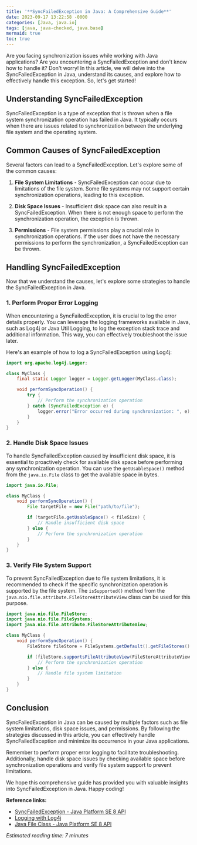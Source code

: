 ```yaml
---
title: '**SyncFailedException in Java: A Comprehensive Guide**'
date: 2023-09-17 13:22:58 -0000
categories: [Java, java.io]
tags: [java, java-checked, java.base]
mermaid: true
toc: true
---
```



Are you facing synchronization issues while working with Java applications? Are you encountering a SyncFailedException and don't know how to handle it? Don't worry! In this article, we will delve into the SyncFailedException in Java, understand its causes, and explore how to effectively handle this exception. So, let's get started!

## Understanding SyncFailedException

SyncFailedException is a type of exception that is thrown when a file system synchronization operation has failed in Java. It typically occurs when there are issues related to synchronization between the underlying file system and the operating system.

## Common Causes of SyncFailedException

Several factors can lead to a SyncFailedException. Let's explore some of the common causes:

1. **File System Limitations** - SyncFailedException can occur due to limitations of the file system. Some file systems may not support certain synchronization operations, leading to this exception.

2. **Disk Space Issues** - Insufficient disk space can also result in a SyncFailedException. When there is not enough space to perform the synchronization operation, the exception is thrown.

3. **Permissions** - File system permissions play a crucial role in synchronization operations. If the user does not have the necessary permissions to perform the synchronization, a SyncFailedException can be thrown.

## Handling SyncFailedException

Now that we understand the causes, let's explore some strategies to handle the SyncFailedException in Java.

### 1. Perform Proper Error Logging

When encountering a SyncFailedException, it is crucial to log the error details properly. You can leverage the logging frameworks available in Java, such as Log4j or Java Util Logging, to log the exception stack trace and additional information. This way, you can effectively troubleshoot the issue later.

Here's an example of how to log a SyncFailedException using Log4j:

```java
import org.apache.log4j.Logger;

class MyClass {
    final static Logger logger = Logger.getLogger(MyClass.class);

    void performSyncOperation() {
        try {
            // Perform the synchronization operation
        } catch (SyncFailedException e) {
            logger.error("Error occurred during synchronization: ", e);
        }
    }
}
```

### 2. Handle Disk Space Issues

To handle SyncFailedException caused by insufficient disk space, it is essential to proactively check for available disk space before performing any synchronization operation. You can use the `getUsableSpace()` method from the `java.io.File` class to get the available space in bytes.

```java
import java.io.File;

class MyClass {
    void performSyncOperation() {
        File targetFile = new File("path/to/file");

        if (targetFile.getUsableSpace() < fileSize) {
            // Handle insufficient disk space
        } else {
            // Perform the synchronization operation
        }
    }
}
```

### 3. Verify File System Support

To prevent SyncFailedException due to file system limitations, it is recommended to check if the specific synchronization operation is supported by the file system. The `isSupported()` method from the `java.nio.file.attribute.FileStoreAttributeView` class can be used for this purpose.

```java
import java.nio.file.FileStore;
import java.nio.file.FileSystems;
import java.nio.file.attribute.FileStoreAttributeView;

class MyClass {
    void performSyncOperation() {
        FileStore fileStore = FileSystems.getDefault().getFileStores().iterator().next();

        if (fileStore.supportsFileAttributeView(FileStoreAttributeView.class)) {
            // Perform the synchronization operation
        } else {
            // Handle file system limitation
        }
    }
}
```

## Conclusion

SyncFailedException in Java can be caused by multiple factors such as file system limitations, disk space issues, and permissions. By following the strategies discussed in this article, you can effectively handle SyncFailedException and minimize its occurrence in your Java applications.

Remember to perform proper error logging to facilitate troubleshooting. Additionally, handle disk space issues by checking available space before synchronization operations and verify file system support to prevent limitations.

We hope this comprehensive guide has provided you with valuable insights into SyncFailedException in Java. Happy coding!

**Reference links:**

- [SyncFailedException - Java Platform SE 8 API](https://docs.oracle.com/javase/8/docs/api/java/nio/file/SyncFailedException.html)
- [Logging with Log4j](https://logging.apache.org/log4j/2.x/)
- [Java File Class - Java Platform SE 8 API](https://docs.oracle.com/javase/8/docs/api/java/io/File.html)

*Estimated reading time: 7 minutes*